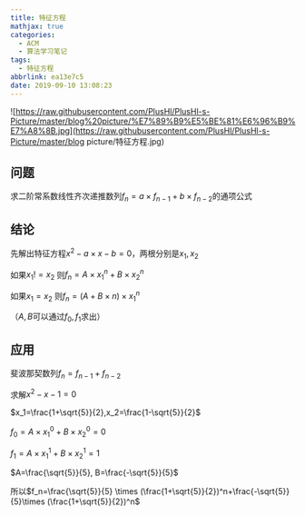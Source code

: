 ```yaml
---
title: 特征方程
mathjax: true
categories:
  - ACM
  - 算法学习笔记
tags:
  - 特征方程
abbrlink: ea13e7c5
date: 2019-09-10 13:08:23
---
```


![https://raw.githubusercontent.com/PlusHl/PlusHl-s-Picture/master/blog%20picture/%E7%89%B9%E5%BE%81%E6%96%B9%E7%A8%8B.jpg](https://raw.githubusercontent.com/PlusHl/PlusHl-s-Picture/master/blog picture/特征方程.jpg)

<!-- less -->

## 问题

求二阶常系数线性齐次递推数列$f_n=a\times f_{n-1} + b \times f_{n-2}$的通项公式

## 结论

先解出特征方程$x^2-a\times x - b = 0$，两根分别是$x_1,x_2$

如果$x_1 != x_2$ 则$f_n=A\times x_1^n+B\times x_2^n$

如果$x_1=x_2$ 则$f_n=(A+B\times n)\times x_1^n$

（$A,B$可以通过$f_0,f_1$求出）

## 应用

斐波那契数列$f_n=f_{n-1}+f_{n-2}$

求解$x^2-x-1=0$

$x_1=\frac{1+\sqrt{5}}{2},x_2=\frac{1-\sqrt{5}}{2}$

$f_0=A\times x_1^0+B\times x_2^0=0$   

$f_1=A\times x_1^1+B\times x_2^1=1$

$A=\frac{\sqrt{5}}{5}, B=\frac{-\sqrt{5}}{5}$

所以$f_n=\frac{\sqrt{5}}{5} \times (\frac{1+\sqrt{5}}{2})^n+\frac{-\sqrt{5}}{5}\times (\frac{1+\sqrt{5}}{2})^n$

